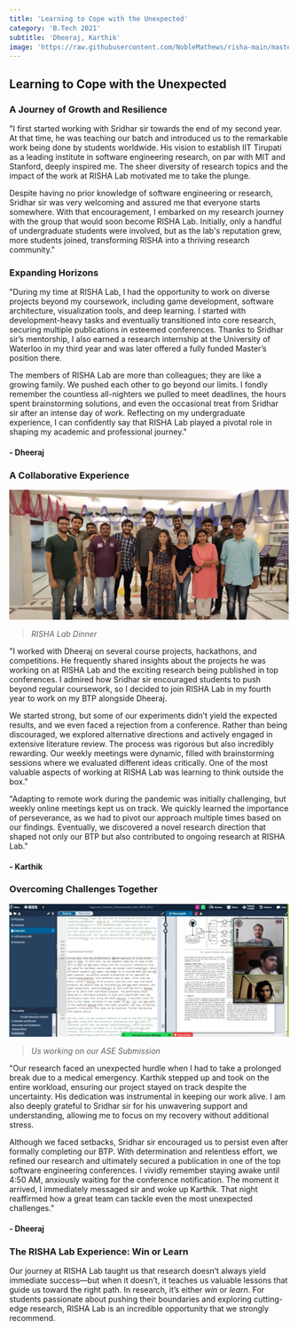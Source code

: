 ```yaml
---
title: 'Learning to Cope with the Unexpected'
category: 'B.Tech 2021'
subtitle: 'Dheeraj, Karthik'
image: 'https://raw.githubusercontent.com/NobleMathews/risha-main/master/src/Pages/_images/dheeraj.jpg'
---
```


## Learning to Cope with the Unexpected

### A Journey of Growth and Resilience

"I first started working with Sridhar sir towards the end of my second year. At that time, he was teaching our batch and introduced us to the remarkable work being done by students worldwide. His vision to establish IIT Tirupati as a leading institute in software engineering research, on par with MIT and Stanford, deeply inspired me. The sheer diversity of research topics and the impact of the work at RISHA Lab motivated me to take the plunge. 

Despite having no prior knowledge of software engineering or research, Sridhar sir was very welcoming and assured me that everyone starts somewhere. With that encouragement, I embarked on my research journey with the group that would soon become RISHA Lab. Initially, only a handful of undergraduate students were involved, but as the lab's reputation grew, more students joined, transforming RISHA into a thriving research community."

### Expanding Horizons

"During my time at RISHA Lab, I had the opportunity to work on diverse projects beyond my coursework, including game development, software architecture, visualization tools, and deep learning. I started with development-heavy tasks and eventually transitioned into core research, securing multiple publications in esteemed conferences. Thanks to Sridhar sir’s mentorship, I also earned a research internship at the University of Waterloo in my third year and was later offered a fully funded Master’s position there.

The members of RISHA Lab are more than colleagues; they are like a growing family. We pushed each other to go beyond our limits. I fondly remember the countless all-nighters we pulled to meet deadlines, the hours spent brainstorming solutions, and even the occasional treat from Sridhar sir after an intense day of work. Reflecting on my undergraduate experience, I can confidently say that RISHA Lab played a pivotal role in shaping my academic and professional journey."

#### - Dheeraj

### A Collaborative Experience

<div>
  <img src="https://raw.githubusercontent.com/NobleMathews/risha-main/master/src/Pages/_images/dheeraj.jpg"/>
</div>

> *RISHA Lab Dinner*

"I worked with Dheeraj on several course projects, hackathons, and competitions. He frequently shared insights about the projects he was working on at RISHA Lab and the exciting research being published in top conferences. I admired how Sridhar sir encouraged students to push beyond regular coursework, so I decided to join RISHA Lab in my fourth year to work on my BTP alongside Dheeraj.

We started strong, but some of our experiments didn’t yield the expected results, and we even faced a rejection from a conference. Rather than being discouraged, we explored alternative directions and actively engaged in extensive literature review. The process was rigorous but also incredibly rewarding. Our weekly meetings were dynamic, filled with brainstorming sessions where we evaluated different ideas critically. One of the most valuable aspects of working at RISHA Lab was learning to think outside the box."

"Adapting to remote work during the pandemic was initially challenging, but weekly online meetings kept us on track. We quickly learned the importance of perseverance, as we had to pivot our approach multiple times based on our findings. Eventually, we discovered a novel research direction that shaped not only our BTP but also contributed to ongoing research at RISHA Lab."

#### - Karthik

### Overcoming Challenges Together

<div>
  <img src="https://raw.githubusercontent.com/NobleMathews/risha-main/master/src/Pages/_images/dheeraj1.jpg">
</div>

> *Us working on our ASE Submission*

"Our research faced an unexpected hurdle when I had to take a prolonged break due to a medical emergency. Karthik stepped up and took on the entire workload, ensuring our project stayed on track despite the uncertainty. His dedication was instrumental in keeping our work alive. I am also deeply grateful to Sridhar sir for his unwavering support and understanding, allowing me to focus on my recovery without additional stress.

Although we faced setbacks, Sridhar sir encouraged us to persist even after formally completing our BTP. With determination and relentless effort, we refined our research and ultimately secured a publication in one of the top software engineering conferences. I vividly remember staying awake until 4:50 AM, anxiously waiting for the conference notification. The moment it arrived, I immediately messaged sir and woke up Karthik. That night reaffirmed how a great team can tackle even the most unexpected challenges."

#### - Dheeraj

### The RISHA Lab Experience: Win or Learn

Our journey at RISHA Lab taught us that research doesn’t always yield immediate success—but when it doesn’t, it teaches us valuable lessons that guide us toward the right path. In research, it’s either *win* or *learn*. For students passionate about pushing their boundaries and exploring cutting-edge research, RISHA Lab is an incredible opportunity that we strongly recommend.
